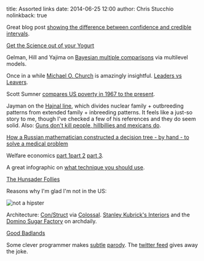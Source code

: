 title: Assorted links
date: 2014-06-25 12:00
author: Chris Stucchio
nolinkback: true

Great blog post [showing the difference between confidence and credible intervals](http://jakevdp.github.io/blog/2014/06/12/frequentism-and-bayesianism-3-confidence-credibility/).

[Get the Science out of your Yogurt](http://pipeline.corante.com/archives/2014/06/05/get_the_science_out_of_your_yogurt.php?utm_source=stucchio)

Gelman, Hill and Yajima on [Bayesian multiple comparisons](http://www.stat.columbia.edu/~gelman/research/unpublished/multiple2.pdf) via multilevel models.

Once in a while [Michael O. Church](https://news.ycombinator.com/item?id=7853434) is amazingly insightful. [Leaders vs Leavers](https://news.ycombinator.com/item?id=7853434).

Scott Sumner [compares US poverty in 1967 to the present](http://www.themoneyillusion.com/?p=26908&utm_source=feedburner&utm_source=stucchio).

Jayman on the [Hajnal line](https://hbdchick.wordpress.com/2014/03/10/big-summary-post-on-the-hajnal-line/), which divides nuclear family + outbreeding patterns from extended family + inbreeding patterns. It feels like a just-so story to me, though I've checked a few of his references and they do seem solid. Also: [Guns don't kill people, hillbillies and mexicans do](http://jaymans.wordpress.com/2014/06/11/guns-violence-again/).

[How a Russian mathematician constructed a decision tree - by hand - to solve a medical problem](http://fastml.com/how-a-russian-mathematician-constructed-a-decision-tree-by-hand-to-solve-a-medical-problem/)

Welfare economics [part 1](http://www.interfluidity.com/v2/5149.html)[part 2](http://www.interfluidity.com/v2/5212.html) [part 3](http://www.interfluidity.com/v2/5302.html).

A great infographic on [what technique you should use](http://i.imgur.com/twr2j8Y.png).

[The Hunsader Follies](http://zacharydavid.com/bad-research/the-hunsader-follies/)

Reasons why I'm glad I'm not in the US:

![not a hipster](http://i.imgur.com/Cp0cqf7.jpg)

Architecture: [Con/Struct](http://www.justinplunkett.com/construct?utm_source=stucchio&utm_medium=bloglink) via [Colossal](http://www.thisiscolossal.com/2014/06/construct-the-fictional-urban-architecture-of-justin-plunkett/?utm_source=stucchio). [Stanley Kubrick's Interiors](http://www.archdaily.com/514027/interiors-stanley-kubrick/?utm_source=chrisstucchio&utm_medium=bloglink) and the [Domino Sugar Factory](http://www.archdaily.com/514373/in-images-the-domino-sugar-factory-s-beautiful-decline/?utm_source=chrisstucchio&utm_medium=bloglink) on archdaily.

[Good Badlands](http://www.thisiscolossal.com/2014/06/good-badlands-guy-tal/?utm_source=chrisstucchio&utm_medium=bloglink)

Some clever programmer makes [subtle](http://www.modelviewculture.com/pieces/the-newest-frontier) [parody](http://www.modelviewculture.com/pieces/how-perks-can-divide-us). The [twitter feed](https://twitter.com/shanley) gives away the joke.

